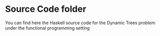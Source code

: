 # Source Code folder
You can find here the Haskell source code for the Dynamic Trees problem under the functional programming setting
